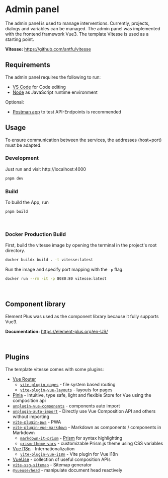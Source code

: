 # Admin panel

The admin panel is used to manage interventions. Currently, projects, dialogs and variables can be managed.
The admin panel was implemented with the frontend framework Vue3. The template Vitesse is used as a starting point.

**Vitesse:** https://github.com/antfu/vitesse

## Requirements

The admin panel requires the following to run:

- [VS Code](https://code.visualstudio.com) for Code editing
- [Node](https://nodejs.org/en/) as JavaScript runtime environment

Optional:

- [Postman app](https://www.postman.com/downloads/) to test API-Endpoints is recommended

## Usage

To ensure communication between the services, the addresses (host+port) must be adapted.

### Development

Just run and visit http://localhost:4000

```bash
pnpm dev
```

### Build

To build the App, run

```bash
pnpm build
```

<br>

### Docker Production Build

First, build the vitesse image by opening the terminal in the project's root directory.

```bash
docker buildx build . -t vitesse:latest
```

Run the image and specify port mapping with the `-p` flag.

```bash
docker run --rm -it -p 8080:80 vitesse:latest
```

<br>

## Component library

Element Plus was used as the component library because it fully supports Vue3.

**Documentation:** https://element-plus.org/en-US/

<br>

## Plugins

The template vitesse comes with some plugins:

- [Vue Router](https://github.com/vuejs/vue-router)
  - [`vite-plugin-pages`](https://github.com/hannoeru/vite-plugin-pages) - file system based routing
  - [`vite-plugin-vue-layouts`](https://github.com/JohnCampionJr/vite-plugin-vue-layouts) - layouts for pages
- [Pinia](https://pinia.esm.dev) - Intuitive, type safe, light and flexible Store for Vue using the composition api
- [`unplugin-vue-components`](https://github.com/antfu/unplugin-vue-components) - components auto import
- [`unplugin-auto-import`](https://github.com/antfu/unplugin-auto-import) - Directly use Vue Composition API and others without importing
- [`vite-plugin-pwa`](https://github.com/antfu/vite-plugin-pwa) - PWA
- [`vite-plugin-vue-markdown`](https://github.com/antfu/vite-plugin-vue-markdown) - Markdown as components / components in Markdown
  - [`markdown-it-prism`](https://github.com/jGleitz/markdown-it-prism) - [Prism](https://prismjs.com/) for syntax highlighting
  - [`prism-theme-vars`](https://github.com/antfu/prism-theme-vars) - customizable Prism.js theme using CSS variables
- [Vue I18n](https://github.com/intlify/vue-i18n-next) - Internationalization
  - [`vite-plugin-vue-i18n`](https://github.com/intlify/vite-plugin-vue-i18n) - Vite plugin for Vue I18n
- [VueUse](https://github.com/antfu/vueuse) - collection of useful composition APIs
- [`vite-ssg-sitemap`](https://github.com/jbaubree/vite-ssg-sitemap) - Sitemap generator
- [`@vueuse/head`](https://github.com/vueuse/head) - manipulate document head reactively
